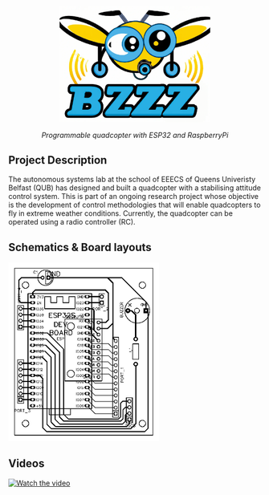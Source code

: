 <p align="center">
<img width="300" alt="bzzz-logo" src="design/logo/bzzz-logo.png">
</p>

<p align="center">
<em>Programmable quadcopter with ESP32 and RaspberryPi</em>
</p>


## Project Description
The autonomous systems lab at the school of EEECS of Queens Univeristy Belfast (QUB) has designed and built a quadcopter with a stabilising attitude control system. This is part of an ongoing research project whose objective is the development of control methodologies that will enable quadcopters to fly in extreme weather conditions. Currently, the quadcopter can be operated using a radio controller (RC).

## Schematics & Board layouts
<img width="300" src="design/PCBs/ESP_BOARD/PCB_ESP_SHIELD_PCB_2023-06-13.png">

## Videos 

[![Watch the video](https://img.youtube.com/vi/7mFDusj9uvs/hqdefault.jpg)](https://youtu.be/7mFDusj9uvs)
